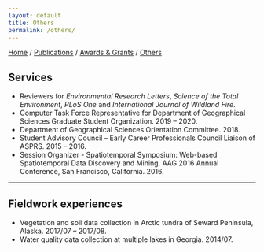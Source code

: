 ```yaml
---
layout: default
title: Others
permalink: /others/
---
```

[Home](/) / [Publications](/papers/) /  [Awards & Grants](/awards/) /  [Others](/others/)

## Services
- Reviewers for *Environmental Research Letters*, *Science of the Total Environment*, *PLoS One* and *International Journal of Wildland Fire*.     
- Computer Task Force Representative for Department of Geographical Sciences Graduate Student Organization. 2019 – 2020.
- Department of Geographical Sciences Orientation Committee. 2018.    
- Student Advisory Council – Early Career Professionals Council Liaison of ASPRS. 2015 – 2016.    
- Session Organizer - Spatiotemporal Symposium: Web-based Spatiotemporal Data Discovery and Mining. AAG 2016 Annual Conference, San Francisco, California. 2016.


---

## Fieldwork experiences
- Vegetation and soil data collection in Arctic tundra of Seward Peninsula, Alaska. 2017/07 – 2017/08.    
- Water quality data collection at multiple lakes in Georgia. 2014/07. 
